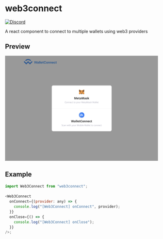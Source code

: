 # web3connect

[![Discord](https://hook.io/geo1088/discord-badge)](https://discordapp.com/invite/YGnSX9y)

A react component to connect to multiple wallets using web3 providers

## Preview

![preview](./images/preview.png)

## Example

```js
import Web3Connect from "web3connect";

<Web3Connect
  onConnect={(provider: any) => {
    console.log("[Web3Connect] onConnect", provider);
  }}
  onClose={() => {
    console.log("[Web3Connect] onClose");
  }}
/>;
```

